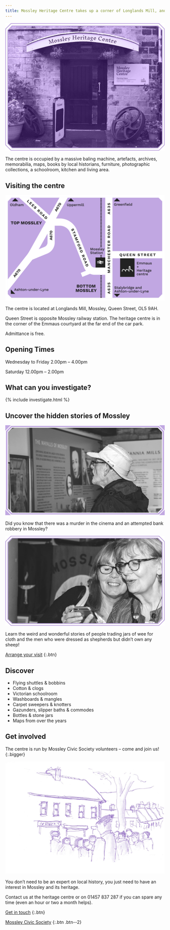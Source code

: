 ```yaml
---
title: Mossley Heritage Centre takes up a corner of Longlands Mill, and is dedicated to celebrating our incredible hilly milly history.
---
```


![Photo of the centre](/images/visit/MH_HeritageCentre_Exterior@2x.jpg)

The centre is occupied by a massive baling machine, artefacts, archives, memorabilia, maps, books by local historians, furniture, photographic collections, a schoolroom, kitchen and living area.

## Visiting the centre

![Map showing how to get to the centre](/images/visit/MH_HeritageCentre_Map@2x.png)

The centre is located at Longlands Mill, Mossley, Queen Street, OL5 9AH.

Queen Street is opposite Mossley railway station. The heritage centre is in the corner of the Emmaus courtyard at the far end of the car park.

Admittance is free.

## Opening Times

Wednesday to Friday
2.00pm – 4.00pm

Saturday
12.00pm – 2.00pm

## What can you investigate?

{% include investigate.html %}

## Uncover the hidden stories of Mossley

![A visitor browsing the centre](/images/visit/MH_HeritageCentre_Uncover1@2x.jpg)

Did you know that there was a murder in the cinema and an attempted bank robbery in Mossley?

![More visitors browsing the centre](/images/visit/MH_HeritageCentre_Uncover2@2x.jpg)

Learn the weird and wonderful stories of people trading jars of wee for cloth and the men who were dressed as shepherds but didn’t own any sheep!

[Arrange your visit](/visit)
{:.btn}

## Discover

- Flying shuttles & bobbins
- Cotton & clogs
- Victorian schoolroom
- Washboards & mangles
- Carpet sweepers & knotters
- Gazunders, slipper baths & commodes
- Bottles & stone jars
- Maps from over the years

## Get involved

The centre is run by Mossley Civic Society volunteers – come and join us!
{:.bigger}

![Illustration of Mossley](/images/visit/MH_HeritageCentre_Getinvolved@2x.jpg)

You don’t need to be an expert on local history, you just need to have an interest in Mossley and its heritage.

Contact us at the heritage centre or on 01457 837 287 if you can spare any time (even an hour or two a month helps).

[Get in touch](/contact)
{:.btn}

[Mossley Civic Society](/civic-society)
{:.btn .btn--2}

